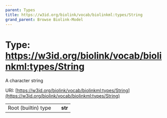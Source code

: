```yaml
---
parent: Types
title: https://w3id.org/biolink/vocab/biolinkml:types/String
grand_parent: Browse Biolink-Model
---
```


# Type: https://w3id.org/biolink/vocab/biolinkml:types/String


A character string

URI: [https://w3id.org/biolink/vocab/biolinkml:types/String](https://w3id.org/biolink/vocab/biolinkml:types/String)

|  |  |  |
| --- | --- | --- |
| Root (builtin) type | | **str** |
